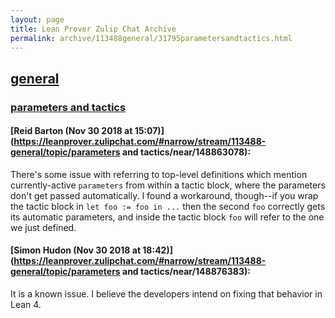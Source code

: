 ```yaml
---
layout: page
title: Lean Prover Zulip Chat Archive 
permalink: archive/113488general/31795parametersandtactics.html
---
```


## [general](index.html)
### [parameters and tactics](31795parametersandtactics.html)

#### [Reid Barton (Nov 30 2018 at 15:07)](https://leanprover.zulipchat.com/#narrow/stream/113488-general/topic/parameters and tactics/near/148863078):
There's some issue with referring to top-level definitions which mention currently-active `parameters` from within a tactic block, where the parameters don't get passed automatically. I found a workaround, though--if you wrap the tactic block in `let foo := foo in ...` then the second `foo` correctly gets its automatic parameters, and inside the tactic block `foo` will refer to the one we just defined.

#### [Simon Hudon (Nov 30 2018 at 18:42)](https://leanprover.zulipchat.com/#narrow/stream/113488-general/topic/parameters and tactics/near/148876383):
It is a known issue. I believe the developers intend on fixing that behavior in Lean 4.

